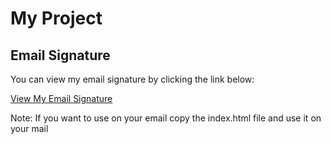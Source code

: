 # My Project

## Email Signature

You can view my email signature by clicking the link below:

[View My Email Signature](https://tanvir-eva.github.io/mail-signature/)

Note: If you want to use on your email copy the index.html file and use it on your mail
